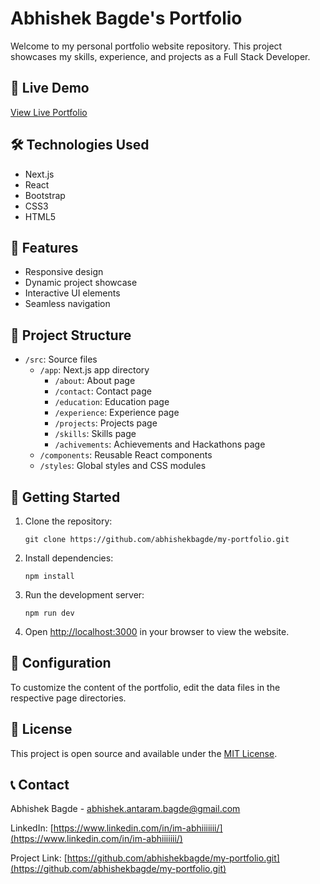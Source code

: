 # Abhishek Bagde's Portfolio

Welcome to my personal portfolio website repository. This project showcases my skills, experience, and projects as a Full Stack Developer.

## 🚀 Live Demo

[View Live Portfolio](https://my-portfolio-sigma-nine-91.vercel.app/)

## 🛠 Technologies Used

- Next.js
- React
- Bootstrap
- CSS3
- HTML5

## 🌟 Features

- Responsive design
- Dynamic project showcase
- Interactive UI elements
- Seamless navigation

## 📂 Project Structure

- `/src`: Source files
  - `/app`: Next.js app directory
    - `/about`: About page
    - `/contact`: Contact page
    - `/education`: Education page
    - `/experience`: Experience page
    - `/projects`: Projects page
    - `/skills`: Skills page
    - `/achivements`: Achievements and Hackathons page
  - `/components`: Reusable React components
  - `/styles`: Global styles and CSS modules

## 🚀 Getting Started

1. Clone the repository:
   ```
   git clone https://github.com/abhishekbagde/my-portfolio.git
   ```

2. Install dependencies:
   ```
   npm install
   ```

3. Run the development server:
   ```
   npm run dev
   ```

4. Open [http://localhost:3000](http://localhost:3000) in your browser to view the website.

## 🔧 Configuration

To customize the content of the portfolio, edit the data files in the respective page directories.

## 📄 License

This project is open source and available under the [MIT License](LICENSE).

## 📞 Contact

Abhishek Bagde - [abhishek.antaram.bagde@gmail.com](mailto:abhishek.antaram.bagde@gmail.com)

LinkedIn: [https://www.linkedin.com/in/im-abhiiiiiii/](https://www.linkedin.com/in/im-abhiiiiiii/)

Project Link: [https://github.com/abhishekbagde/my-portfolio.git](https://github.com/abhishekbagde/my-portfolio.git)

